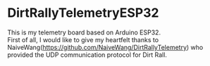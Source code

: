 # DirtRallyTelemetryESP32
This is my telemetry board based on Arduino ESP32.<br />
First of all, I would like to give my heartfelt thanks to NaiveWang(https://github.com/NaiveWang/DirtRallyTelemetry) who provided the UDP communication protocol for Dirt Rall.
